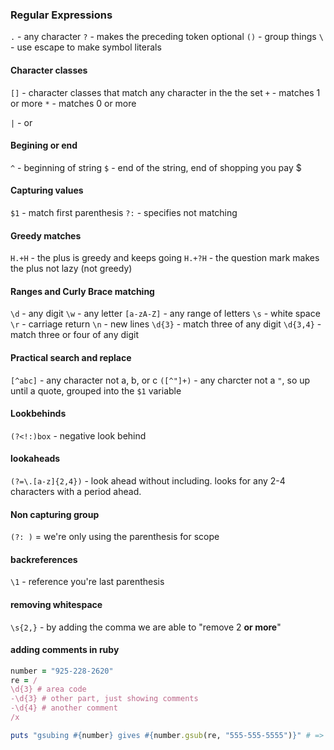 ### Regular Expressions

`.` - any character
`?` - makes the preceding token optional
`()` - group things
`\` - use escape to make symbol literals

#### Character classes
`[]` - character classes that match any character in the the set
`+` - matches 1 or more 
`*` - matches 0 or more

`|` - or 

#### Begining or end
`^` - beginning of string
`$` - end of the string, end of shopping you pay $

#### Capturing values
`$1` - match first parenthesis
`?:` - specifies not matching

#### Greedy matches
`H.+H` - the plus is greedy and keeps going
`H.+?H` - the question mark makes the plus not lazy (not greedy)

#### Ranges and Curly Brace matching
`\d` - any digit
`\w` - any letter
`[a-zA-Z]` - any range of letters
`\s` - white space
`\r` - carriage return
`\n` - new lines
`\d{3}` - match three of any digit
`\d{3,4}` - match three or four of any digit

#### Practical search and replace
`[^abc]` - any character not a, b, or c
`([^"]+)` - any charcter not a `"`, so up until a quote, grouped into the `$1` variable

#### Lookbehinds

`(?<!:)box` - negative look behind

#### lookaheads

`(?=\.[a-z]{2,4})` - look ahead without including. looks for any 2-4 characters with a period ahead.

#### Non capturing group
`(?: )` = we're only using the parenthesis for scope

#### backreferences
`\1` - reference you're last parenthesis

#### removing whitespace
`\s{2,}` - by adding the comma we are able to "remove 2 **or more**"

#### adding comments in ruby

```ruby
number = "925-228-2620"
re = /
\d{3} # area code
-\d{3} # other part, just showing comments
-\d{4} # another comment
/x 

puts "gsubing #{number} gives #{number.gsub(re, "555-555-5555")}" # => gsubing 925-228-2620 gives 555-555-5555  
```









